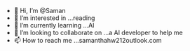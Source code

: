 - 👋 Hi, I’m @Saman
- 👀 I’m interested in ...reading
- 🌱 I’m currently learning ...AI
- 💞️ I’m looking to collaborate on ...a AI developer to help me
- 📫 How to reach me ...samanthahw212outlook.com

<!---
samanthahw21/samanthahw21 is a ✨ special ✨ repository because its `README.md` (this file) appears on your GitHub profile.
You can click the Preview link to take a look at your changes.
--->
